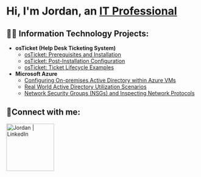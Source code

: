 <h1>Hi, I'm Jordan, an <a href="https://linkedin.com/in/jordan-jefferson-518788314">IT Professional</a></h1>

<h2>👨‍💻 Information Technology Projects:</h2>

- <b>osTicket (Help Desk Ticketing System)</b>
  - [osTicket: Prerequisites and Installation](https://github.com/JordanJefferson/osticket-prereqs)
  - [osTicket: Post-Installation Configuration](https://github.com/JordanJefferson/post-install-config)
  - [osTicket: Ticket Lifecycle Examples](https://github.com/JordanJefferson/ticket-lifecycle)
- <b>Microsoft Azure</b>
  - [Configuring On-premises Active Directory within Azure VMs](https://github.com/JordanJefferson/configure-ad)
  - [Real World Active Directory Utilization Scenarios](https://github.com/JordanJefferson/operating-AD) 
  - [Network Security Groups (NSGs) and Inspecting Network Protocols](https://github.com/JordanJefferson/azure-network-protocols)

<h2>🤳Connect with me:</h2>

[<img align="left" alt="Jordan | LinkedIn" width="125px" src="https://img.shields.io/badge/LinkedIn-0077B5?style=for-the-badge&logo=linkedin&logoColor=white" />][linkedin]

[linkedin]: https://linkedin.com/in/jordan-jefferson-518788314
